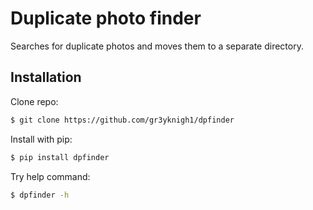 # Duplicate photo finder

Searches for duplicate photos and moves them to a separate directory.

## Installation

Clone repo:

```bash
$ git clone https://github.com/gr3yknigh1/dpfinder
```

Install with pip:

```bash
$ pip install dpfinder
```

Try help command:

```bash
$ dpfinder -h
```

